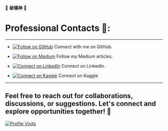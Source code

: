 🎴 **破壊神** 🎴 

# **Professional Contacts** 🍊:
---

- [![Follow on GitHub](https://img.shields.io/badge/Follow%20on%20GitHub-%234B0082?style=flat&logo=github&logoColor=black)](https://github.com/Darshan0902) Connect with me on GitHub.

- [![Follow on Medium](https://img.shields.io/badge/Follow%20on%20Medium-%234B0082?style=flat&logo=medium&logoColor=white)](https://prabhudarshan09.medium.com/) Follow my Medium articles.

- [![Connect on LinkedIn](https://img.shields.io/badge/Connect%20on%20LinkedIn-%234B0082?style=flat&logo=linkedin&logoColor=white)](https://linkedin.com/in/darshanprabhu009/) Connect on LinkedIn.
  
- [![Connect on Kaggle](https://img.shields.io/badge/Connect%20on%20Kaggle-%234B0082?style=flat&logo=kaggle&logoColor=orange)](https://www.kaggle.com/beeru999/) Connect on Kaggle

---

## Feel free to reach out for collaborations, discussions, or suggestions. Let's connect and explore opportunities together! 🦅

[![Profile Visits](https://komarev.com/ghpvc/?username=Darshan0902&color=4B0082)](https://github.com/Darshan0902)


